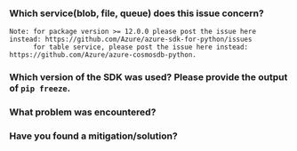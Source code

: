 ### Which service(blob, file, queue) does this issue concern?
    Note: for package version >= 12.0.0 please post the issue here instead: https://github.com/Azure/azure-sdk-for-python/issues
          for table service, please post the issue here instead: https://github.com/Azure/azure-cosmosdb-python.


### Which version of the SDK was used? Please provide the output of `pip freeze`.


### What problem was encountered?


### Have you found a mitigation/solution?
